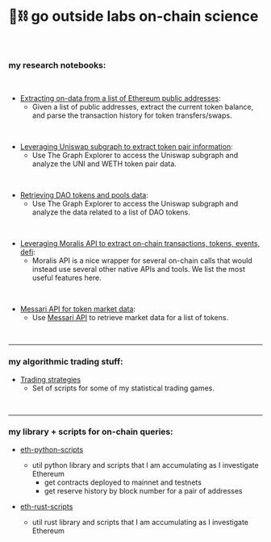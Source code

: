 # 🧱⛓ go outside labs on-chain science 

<br>

### my research notebooks:

<br>
    

* [Extracting on-data from a list of Ethereum public addresses](on-chain-data-by-address):
    * Given a list of public addresses, extract the current token balance, and parse the transaction history for token transfers/swaps.

<br>

* [Leveraging Uniswap subgraph to extract token pair information](uniswap-data):
    * Use The Graph Explorer to access the Uniswap subgraph and analyze the UNI and WETH token pair data. 

<br>
    

* [Retrieving DAO tokens and pools data](dao-data):
    * Use The Graph Explorer to access the Uniswap subgraph and analyze the data related to a list of DAO tokens.


<br>
    

* [Leveraging Moralis API to extract on-chain transactions, tokens, events, defi](moralis-tokens-and-txs):
    * Moralis API is a nice wrapper for several on-chain calls that would instead use several other native APIs and tools. We list the most useful features here.


<br>
    

* [Messari API for token market data](messari-assets-data):
    * Use [Messari API](https://messari.io/api) to retrieve market data for a list of tokens.


<br>

----

### my algorithmic trading stuff:

* [Trading strategies](trading-bots-and-scripts/)
    * Set of scripts for some of my statistical trading games.


<br>

----

### my library + scripts for on-chain queries:

* [eth-python-scripts](eth-python-scripts)
    * util python library and scripts that I am accumulating as I investigate Ethereum
        - get contracts deployed to mainnet and testnets
        - get reserve history by block number for a pair of addresses

* [eth-rust-scripts](eth-rust-scripts)
    * util rust library and scripts that I am accumulating as I investigate Ethereum